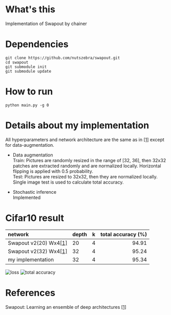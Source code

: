 
# What's this
Implementation of Swapout by chainer  

# Dependencies

    git clone https://github.com/nutszebra/swapout.git
    cd swapout
    git submodule init
    git submodule update

# How to run
    python main.py -g 0

# Details about my implementation
All hyperparameters and network architecture are the same as in [[1]][Paper] except for data-augmentation.  

* Data augmentation  
Train: Pictures are randomly resized in the range of [32, 36], then 32x32 patches are extracted randomly and are normalized locally. Horizontal flipping is applied with 0.5 probability.  
Test: Pictures are resized to 32x32, then they are normalized locally. Single image test is used to calculate total accuracy.  

* Stochastic inference  
Implemented


# Cifar10 result

| network                        | depth | k  | total accuracy (%) |
|:-------------------------------|-------|----|-------------------:|
| Swapout v2(20) Wx4[[1]][Paper] | 20    | 4  | 94.91              |
| Swapout v2(32) Wx4[[1]][Paper] | 32    | 4  | 95.24              |
| my implementation              | 32    | 4  | 95.34              |

<img src="https://github.com/nutszebra/swapout/blob/master/loss.jpg" alt="loss" title="loss">
<img src="https://github.com/nutszebra/swapout/blob/master/accuracy.jpg" alt="total accuracy" title="total accuracy">

# References
Swapout: Learning an ensemble of deep architectures [[1]][Paper]

[paper]: https://arxiv.org/abs/1605.06465 "Paper"
